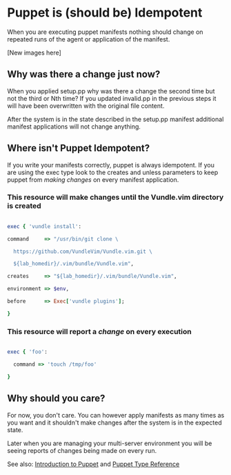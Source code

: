 # Puppet is \(should be\) Idempotent

When you are executing puppet manifests nothing should change on repeated runs of the agent or application of the manifest.

\[New images here\]

## Why was there a change just now?

When you applied setup.pp why was there a change the second time but not the third or Nth time? If you updated invalid.pp in the previous steps it will have been overwritten with the original file content.

After the system is in the state described in the setup.pp manifest additional manifest applications will not change anything.

## Where isn't Puppet Idempotent?

If you write your manifests correctly, puppet is always idempotent. If you are using the exec type look to the creates and unless parameters to keep puppet from _making changes_ on every manifest application.

### This resource will make changes until the Vundle.vim directory is created

```ruby

exec { 'vundle install':

command     => "/usr/bin/git clone \

  https://github.com/VundleVim/Vundle.vim.git \

  ${lab_homedir}/.vim/bundle/Vundle.vim",

creates     => "${lab_homedir}/.vim/bundle/Vundle.vim",

environment => $env,

before      => Exec['vundle plugins'];

}

```

### This resource will report a _change_ on every execution

```ruby

exec { 'foo':

  command => 'touch /tmp/foo'

}

```

## Why should you care?

For now,  you don't care. You can however apply manifests as many times as you want and it shouldn't make changes after the system is in the expected state.

Later when you are managing your multi-server environment you will be seeing reports of changes being made on every run.

See also: [Introduction to Puppet](https://docs.puppet.com/guides/introduction.html) and [Puppet Type Reference](https://docs.puppet.com/puppet/latest/reference/type.html)

